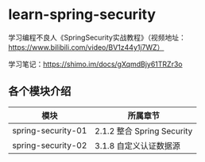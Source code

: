 # learn-spring-security
学习编程不良人《SpringSecurity实战教程》（视频地址：https://www.bilibili.com/video/BV1z44y1j7WZ）

学习笔记：https://shimo.im/docs/gXqmdBjy61TRZr3o

## 各个模块介绍
| 模块                 | 所属章节                     |
|--------------------|--------------------------|
| spring-security-01 | 2.1.2 整合 Spring Security |
| spring-security-02 | 3.1.8 自定义认证数据源           |
